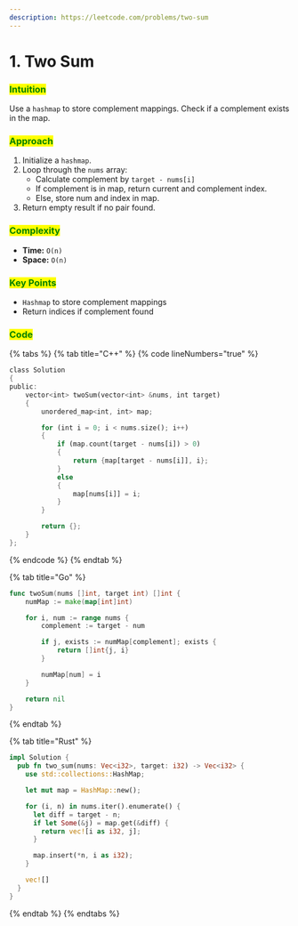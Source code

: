 ```yaml
---
description: https://leetcode.com/problems/two-sum
---
```


# 1. Two Sum

### <mark style="color:green;">Intuition</mark>

Use a `hashmap` to store complement mappings. Check if a complement exists in the map.

### <mark style="color:green;">Approach</mark>

1. Initialize a `hashmap`.
2. Loop through the `nums` array:
   * Calculate complement by `target - nums[i]`
   * If complement is in map, return current and complement index.
   * Else, store num and index in map.
3. Return empty result if no pair found.

### <mark style="color:green;">Complexity</mark>

* **Time:** `O(n)`
* **Space:** `O(n)`

### <mark style="color:green;">Key Points</mark>

* `Hashmap` to store complement mappings
* Return indices if complement found

### <mark style="color:green;">**Code**</mark>

{% tabs %}
{% tab title="C++" %}
{% code lineNumbers="true" %}
```rust
class Solution
{
public:
    vector<int> twoSum(vector<int> &nums, int target)
    {
        unordered_map<int, int> map;

        for (int i = 0; i < nums.size(); i++)
        {
            if (map.count(target - nums[i]) > 0)
            {
                return {map[target - nums[i]], i};
            }
            else
            {
                map[nums[i]] = i;
            }
        }

        return {};
    }
};
```
{% endcode %}
{% endtab %}

{% tab title="Go" %}
```go
func twoSum(nums []int, target int) []int {
	numMap := make(map[int]int)

	for i, num := range nums {
		complement := target - num

		if j, exists := numMap[complement]; exists {
			return []int{j, i}
		}

		numMap[num] = i
	}

	return nil
}
```
{% endtab %}

{% tab title="Rust" %}
```rust
impl Solution {
  pub fn two_sum(nums: Vec<i32>, target: i32) -> Vec<i32> {
    use std::collections::HashMap;

    let mut map = HashMap::new();

    for (i, n) in nums.iter().enumerate() {
      let diff = target - n;
      if let Some(&j) = map.get(&diff) {
        return vec![i as i32, j];
      }

      map.insert(*n, i as i32);
    }

    vec![]
  }
}
```
{% endtab %}
{% endtabs %}
